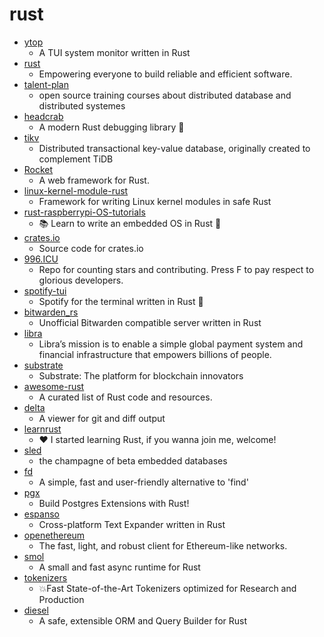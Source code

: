# rust
- [ytop](https://github.com/cjbassi/ytop)
  - A TUI system monitor written in Rust
- [rust](https://github.com/rust-lang/rust)
  - Empowering everyone to build reliable and efficient software.
- [talent-plan](https://github.com/pingcap/talent-plan)
  - open source training courses about distributed database and distributed systemes
- [headcrab](https://github.com/headcrab-rs/headcrab)
  - A modern Rust debugging library 🦀
- [tikv](https://github.com/tikv/tikv)
  - Distributed transactional key-value database, originally created to complement TiDB
- [Rocket](https://github.com/SergioBenitez/Rocket)
  - A web framework for Rust.
- [linux-kernel-module-rust](https://github.com/fishinabarrel/linux-kernel-module-rust)
  - Framework for writing Linux kernel modules in safe Rust
- [rust-raspberrypi-OS-tutorials](https://github.com/rust-embedded/rust-raspberrypi-OS-tutorials)
  - 📚 Learn to write an embedded OS in Rust 🦀
- [crates.io](https://github.com/rust-lang/crates.io)
  - Source code for crates.io
- [996.ICU](https://github.com/996icu/996.ICU)
  - Repo for counting stars and contributing. Press F to pay respect to glorious developers.
- [spotify-tui](https://github.com/Rigellute/spotify-tui)
  - Spotify for the terminal written in Rust 🚀
- [bitwarden_rs](https://github.com/dani-garcia/bitwarden_rs)
  - Unofficial Bitwarden compatible server written in Rust
- [libra](https://github.com/libra/libra)
  - Libra’s mission is to enable a simple global payment system and financial infrastructure that empowers billions of people.
- [substrate](https://github.com/paritytech/substrate)
  - Substrate: The platform for blockchain innovators
- [awesome-rust](https://github.com/rust-unofficial/awesome-rust)
  - A curated list of Rust code and resources.
- [delta](https://github.com/dandavison/delta)
  - A viewer for git and diff output
- [learnrust](https://github.com/inancgumus/learnrust)
  - ❤️ I started learning Rust, if you wanna join me, welcome!
- [sled](https://github.com/spacejam/sled)
  - the champagne of beta embedded databases
- [fd](https://github.com/sharkdp/fd)
  - A simple, fast and user-friendly alternative to 'find'
- [pgx](https://github.com/zombodb/pgx)
  - Build Postgres Extensions with Rust!
- [espanso](https://github.com/federico-terzi/espanso)
  - Cross-platform Text Expander written in Rust
- [openethereum](https://github.com/openethereum/openethereum)
  - The fast, light, and robust client for Ethereum-like networks.
- [smol](https://github.com/stjepang/smol)
  - A small and fast async runtime for Rust
- [tokenizers](https://github.com/huggingface/tokenizers)
  - 💥Fast State-of-the-Art Tokenizers optimized for Research and Production
- [diesel](https://github.com/diesel-rs/diesel)
  - A safe, extensible ORM and Query Builder for Rust
